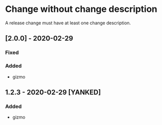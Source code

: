 # Change without change description
A release change must have at least one change description.
## [2.0.0] - 2020-02-29
### Fixed
### Added
- gizmo
## 1.2.3 - 2020-02-29 [YANKED]
### Added
- gizmo
